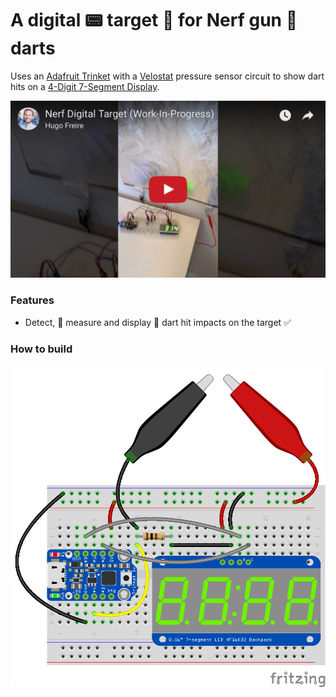 # A digital :pager: target :dart: for Nerf gun :gun: darts

Uses an [Adafruit Trinket](https://www.adafruit.com/product/1501) with a [Velostat](https://en.wikipedia.org/wiki/Velostat) pressure sensor circuit to show dart hits on a [4-Digit 7-Segment Display](https://www.adafruit.com/product/880).

<p align="center">
  <a href="http://www.youtube.com/watch?v=FRkOJmAujnU"><img src="share/github/overview.png" width="620"/></a>
</p>

### Features
* Detect, :muscle: measure and display :dart: dart hit impacts on the target :white_check_mark:

### How to build

<p align="center">
  <img src="share/github/breadboard.png" width="620"/>
</p>
